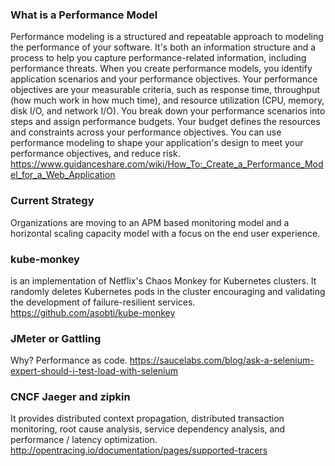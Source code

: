 ### What is a Performance Model

Performance modeling is a structured and repeatable approach to modeling the performance of your software. It's both an information structure and a process to help you capture performance-related information, including performance threats. When you create performance models, you identify application scenarios and your performance objectives. Your performance objectives are your measurable criteria, such as response time, throughput (how much work in how much time), and resource utilization (CPU, memory, disk I/O, and network I/O). You break down your performance scenarios into steps and assign performance budgets. Your budget defines the resources and constraints across your performance objectives. You can use performance modeling to shape your application's design to meet your performance objectives, and reduce risk. https://www.guidanceshare.com/wiki/How_To:_Create_a_Performance_Model_for_a_Web_Application


### Current Strategy

Organizations are moving to an APM based monitoring model and a horizontal scaling capacity model with a focus on the end user experience.

### kube-monkey
is an implementation of Netflix's Chaos Monkey for Kubernetes clusters. It randomly deletes Kubernetes pods in the cluster encouraging and validating the development of failure-resilient services.
https://github.com/asobti/kube-monkey

### JMeter or Gattling
Why?  Performance as code.  https://saucelabs.com/blog/ask-a-selenium-expert-should-i-test-load-with-selenium

### CNCF Jaeger and zipkin
It provides distributed context propagation, distributed transaction monitoring, root cause analysis, service dependency analysis, and performance / latency optimization.
http://opentracing.io/documentation/pages/supported-tracers
